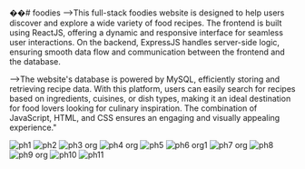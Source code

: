 ��#   f o o d i e s 
-->This full-stack foodies website is designed to help users discover and explore a wide variety of food recipes. The frontend is built using ReactJS, offering a dynamic and responsive interface for seamless user interactions. On the backend, ExpressJS handles server-side logic, ensuring smooth data flow and communication between the frontend and the database.

-->The website's database is powered by MySQL, efficiently storing and retrieving recipe data. With this platform, users can easily search for recipes based on ingredients, cuisines, or dish types, making it an ideal destination for food lovers looking for culinary inspiration. The combination of JavaScript, HTML, and CSS ensures an engaging and visually appealing experience."

 ![ph1](https://github.com/user-attachments/assets/1507bc89-6446-406c-a99d-617be41f6504)
![ph2](https://github.com/user-attachments/assets/65f8bae6-912d-4b40-9d7d-65fba3b9eacc)
![ph3 org](https://github.com/user-attachments/assets/ec64cfb5-4057-40a0-94de-b239fcf0dfb8)
![ph4 org](https://github.com/user-attachments/assets/0d765f86-c358-4ba4-95d3-5370001e219f)
![ph5](https://github.com/user-attachments/assets/0be44fc8-a02e-41f4-8783-003e12d29bd0)
![ph6 org1](https://github.com/user-attachments/assets/e4f5253e-6cbc-4ba8-b8f2-40718a86d131)
![ph7 org](https://github.com/user-attachments/assets/eb19ed4c-f0ea-4c45-8e9e-e20aeb2d1cd3)
![ph8](https://github.com/user-attachments/assets/e8fed6c0-74db-4dfe-9492-f8079db3109a)
![ph9 org](https://github.com/user-attachments/assets/f8391bf4-a963-4e0d-b1d3-397732f19c9d)
![ph10](https://github.com/user-attachments/assets/9535d7b9-9e83-45df-b837-f13914e74533)
![ph11](https://github.com/user-attachments/assets/a0343d41-9789-4f60-906f-fc3ce8d2226d)



